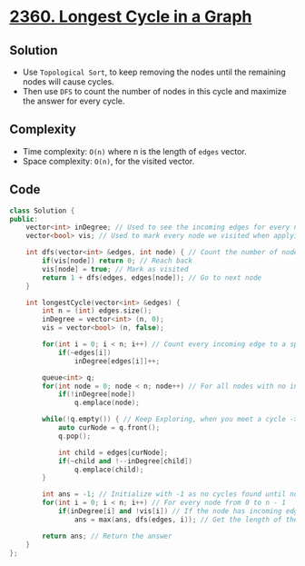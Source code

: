 # [2360. Longest Cycle in a Graph](https://leetcode.com/problems/longest-cycle-in-a-graph/)

## Solution
- Use `Topological Sort`, to keep removing the nodes until the remaining nodes will cause cycles.
- Then use `DFS` to count the number of nodes in this cycle and maximize the answer for every cycle.

## Complexity
- Time complexity: `O(n)` where n is the length of `edges` vector.
- Space complexity: `O(n)`, for the visited vector.

## Code
``` cpp
class Solution {
public:
    vector<int> inDegree; // Used to see the incoming edges for every node
    vector<bool> vis; // Used to mark every node we visited when applying DFS

    int dfs(vector<int> &edges, int node) { // Count the number of nodes you go through to reach back again
        if(vis[node]) return 0; // Reach back
        vis[node] = true; // Mark as visited
        return 1 + dfs(edges, edges[node]); // Go to next node
    }

    int longestCycle(vector<int> &edges) {
        int n = (int) edges.size();
        inDegree = vector<int> (n, 0);
        vis = vector<bool> (n, false);

        for(int i = 0; i < n; i++) // Count every incoming edge to a specific node
            if(~edges[i])
                inDegree[edges[i]]++;

        queue<int> q;
        for(int node = 0; node < n; node++) // For all nodes with no incoming edges -> Put them in the queue
            if(!inDegree[node])
                q.emplace(node);

        while(!q.empty()) { // Keep Exploring, when you meet a cycle -> the queue will be empty
            auto curNode = q.front();
            q.pop();

            int child = edges[curNode];
            if(~child and !--inDegree[child])
                q.emplace(child);
        }

        int ans = -1; // Initialize with -1 as no cycles found until now
        for(int i = 0; i < n; i++) // For every node from 0 to n - 1
            if(inDegree[i] and !vis[i]) // If the node has incoming edge and !visited -> the node in a cycle
                ans = max(ans, dfs(edges, i)); // Get the length of the cycle and maximize the answer

        return ans; // Return the answer
    }
};
```